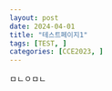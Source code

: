 ```yaml
---
layout: post
date: 2024-04-01
title: "테스트페이지1"
tags: [TEST, ]
categories: [CCE2023, ]
---
```

ㅁㄴㅇㅁㄴ

